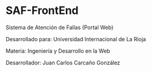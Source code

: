 # SAF-FrontEnd

Sistema de Atención de Fallas (Portal Web)

Desarrollado para:
Universidad Internacional de La Rioja

Materia:
Ingeniería y Desarrollo en la Web

Desarrollador:
Juan Carlos Carcaño González
